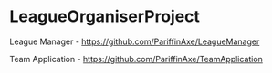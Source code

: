 # LeagueOrganiserProject

League Manager - https://github.com/PariffinAxe/LeagueManager

Team Application - https://github.com/PariffinAxe/TeamApplication

